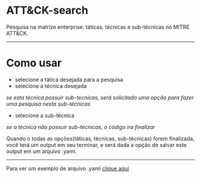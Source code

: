 # ATT&CK-search

Pesquisa na matrize enterprise: táticas, técnicas e sub-técnicas no MITRE ATT&CK.

---
# Como usar 
* selecione a tática desejada para a pesquisa
* selecione a técnica desejada

_se esta técnica possuir sub-tecnicas, será solicitado uma opção para fazer uma pesquisa nesta sub-técnicas_
  * selecione a sub-técnica

_se a técnica não possuir sub-técnicas, o código ira finalizar_

Quando o todas as opções(táticas, técnicas, sub-técnicas) forem finalizada, você terá um output em seu terminar, e será dada a opção de salvar este output em um arquivo .yaml.


---

Para ver um exemplo de arquivo .yaml [clique aqui](https://github.com/kaykRodr1gu3s/ATTCK-search/blob/main/Mitre_ATTCK/example.yaml)
